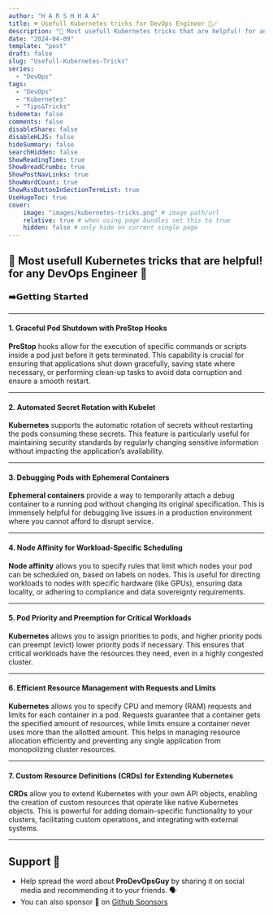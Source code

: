 ```yaml
---
author: "H A R S H H A A"
title: ☸️ Usefull Kubernetes tricks for DevOps Engineer 🎩🪄
description: "💫 Most usefull Kubernetes tricks that are helpful! for any DevOps Engineer 💫"
date: "2024-04-09"
template: "post"
draft: false
slug: "Usefull-Kubernetes-Tricks"
series:
  - "DevOps"
tags:
  - "DevOps"
  - "Kubernetes"
  - "Tips&Tricks"
hidemeta: false
comments: false
disableShare: false
disableHLJS: false
hideSummary: false
searchHidden: false
ShowReadingTime: true
ShowBreadCrumbs: true
ShowPostNavLinks: true
ShowWordCount: true
ShowRssButtonInSectionTermList: true
UseHugoToc: true
cover:
    image: "images/kubernetes-tricks.png" # image path/url
    relative: true # when using page bundles set this to true
    hidden: false # only hide on current single page
---
```


## 💫 Most usefull Kubernetes tricks that are helpful! for any DevOps Engineer 💫

### ➡️𝗚𝗲𝘁𝘁𝗶𝗻𝗴 𝗦𝘁𝗮𝗿𝘁𝗲𝗱

---

#### 1. Graceful Pod Shutdown with PreStop Hooks

**PreStop** hooks allow for the execution of specific commands or scripts inside a pod just before it gets terminated. This capability is crucial for ensuring that applications shut down gracefully, saving state where necessary, or performing clean-up tasks to avoid data corruption and ensure a smooth restart.

---

#### 2. Automated Secret Rotation with Kubelet

**Kubernetes** supports the automatic rotation of secrets without restarting the pods consuming these secrets. This feature is particularly useful for maintaining security standards by regularly changing sensitive information without impacting the application’s availability.

---

#### 3. Debugging Pods with Ephemeral Containers

**Ephemeral containers** provide a way to temporarily attach a debug container to a running pod without changing its original specification. This is immensely helpful for debugging live issues in a production environment where you cannot afford to disrupt service.

---

#### 4. Node Affinity for Workload-Specific Scheduling

**Node affinity** allows you to specify rules that limit which nodes your pod can be scheduled on, based on labels on nodes. This is useful for directing workloads to nodes with specific hardware (like GPUs), ensuring data locality, or adhering to compliance and data sovereignty requirements.

---

#### 5. Pod Priority and Preemption for Critical Workloads

**Kubernetes** allows you to assign priorities to pods, and higher priority pods can preempt (evict) lower priority pods if necessary. This ensures that critical workloads have the resources they need, even in a highly congested cluster.

---

#### 6. Efficient Resource Management with Requests and Limits

**Kubernetes** allows you to specify CPU and memory (RAM) requests and limits for each container in a pod. Requests guarantee that a container gets the specified amount of resources, while limits ensure a container never uses more than the allotted amount. This helps in managing resource allocation efficiently and preventing any single application from monopolizing cluster resources.

---

#### 7. Custom Resource Definitions (CRDs) for Extending Kubernetes

**CRDs** allow you to extend Kubernetes with your own API objects, enabling the creation of custom resources that operate like native Kubernetes objects. This is powerful for adding domain-specific functionality to your clusters, facilitating custom operations, and integrating with external systems.

---

## Support 🫶

- Help spread the word about **ProDevOpsGuy** by sharing it on social media and recommending it to your friends. 🗣️
- You can also sponsor 🏅 on [Github Sponsors](https://github.com/sponsors/NotHarshhaa)
